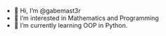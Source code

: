 - 👋 Hi, I’m @gabemast3r
- 👀 I’m interested in Mathematics and Programming
- 🌱 I’m currently learning OOP in Python.
